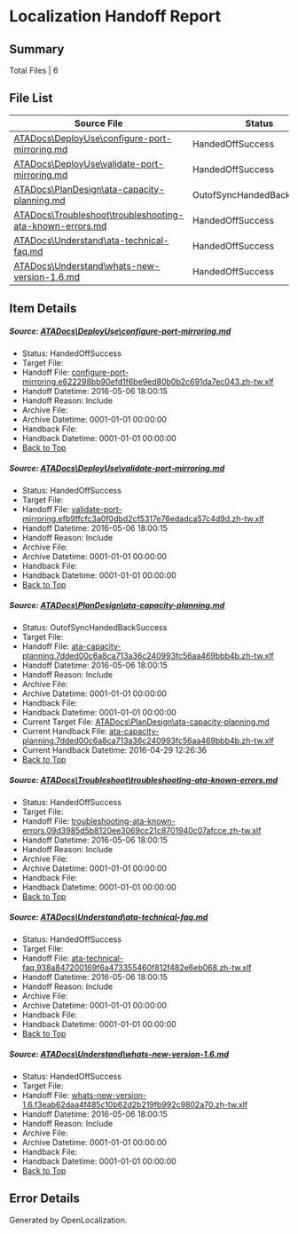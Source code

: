 # <a name='report-top'></a> Localization Handoff Report

## Summary
 Total Files | 6

## File List
 Source File | Status | Details 
 ----------- | ------ | ------- 
 [ATADocs\DeployUse\configure-port-mirroring.md](https://github.com/Microsoft/ATADocs-pr/blob/954fa96db02f15965fc9c2f1ef09d50f21d8ca74/ATADocs/DeployUse/configure-port-mirroring.md) | HandedOffSuccess | [Details](#184c86f5d44023250fb0fed388b76b0db64f4f3a10)
 [ATADocs\DeployUse\validate-port-mirroring.md](https://github.com/Microsoft/ATADocs-pr/blob/954fa96db02f15965fc9c2f1ef09d50f21d8ca74/ATADocs/DeployUse/validate-port-mirroring.md) | HandedOffSuccess | [Details](#965032eec59f602c3d012eb596d1ebfdca309433124)
 [ATADocs\PlanDesign\ata-capacity-planning.md](https://github.com/Microsoft/ATADocs-pr/blob/954fa96db02f15965fc9c2f1ef09d50f21d8ca74/ATADocs/PlanDesign/ata-capacity-planning.md) | OutofSyncHandedBackSuccess | [Details](#2c3bf59a5f97d16845641da018074da8cc71b8c1225)
 [ATADocs\Troubleshoot\troubleshooting-ata-known-errors.md](https://github.com/Microsoft/ATADocs-pr/blob/954fa96db02f15965fc9c2f1ef09d50f21d8ca74/ATADocs/Troubleshoot/troubleshooting-ata-known-errors.md) | HandedOffSuccess | [Details](#d9a2929431d80096bd0f484560d0ec9c9f745f46419)
 [ATADocs\Understand\ata-technical-faq.md](https://github.com/Microsoft/ATADocs-pr/blob/954fa96db02f15965fc9c2f1ef09d50f21d8ca74/ATADocs/Understand/ata-technical-faq.md) | HandedOffSuccess | [Details](#647e2afd04a2998d2f9bfab1b9aa3f8d9085460c424)
 [ATADocs\Understand\whats-new-version-1.6.md](https://github.com/Microsoft/ATADocs-pr/blob/954fa96db02f15965fc9c2f1ef09d50f21d8ca74/ATADocs/Understand/whats-new-version-1.6.md) | HandedOffSuccess | [Details](#1a3f7eb8b36343aecdc0a265092a7961c94bc5c6524)

## Item Details
##### <a name='184c86f5d44023250fb0fed388b76b0db64f4f3a10'></a> Source: [ATADocs\DeployUse\configure-port-mirroring.md](https://github.com/Microsoft/ATADocs-pr/blob/954fa96db02f15965fc9c2f1ef09d50f21d8ca74/ATADocs/DeployUse/configure-port-mirroring.md)
* Status: HandedOffSuccess
* Target File: 
* Handoff File: [configure-port-mirroring.e622298bb90efd1f6be9ed80b0b2c691da7ec043.zh-tw.xlf](https://github.com/Microsoft/EM.handoff/blob/67cd36cb8d51234b4b0cf526f778fff3f659eccf/ol-handoff/Microsoft/ATADocs-pr.zh-tw/master/configure-port-mirroring.e622298bb90efd1f6be9ed80b0b2c691da7ec043.zh-tw.xlf)
* Handoff Datetime: 2016-05-06 18:00:15
* Handoff Reason: Include
* Archive File: 
* Archive Datetime: 0001-01-01 00:00:00
* Handback File: 
* Handback Datetime: 0001-01-01 00:00:00
* [Back to Top](#report-top)

##### <a name='965032eec59f602c3d012eb596d1ebfdca309433124'></a> Source: [ATADocs\DeployUse\validate-port-mirroring.md](https://github.com/Microsoft/ATADocs-pr/blob/954fa96db02f15965fc9c2f1ef09d50f21d8ca74/ATADocs/DeployUse/validate-port-mirroring.md)
* Status: HandedOffSuccess
* Target File: 
* Handoff File: [validate-port-mirroring.efb9ffcfc3a0f0dbd2cf5317e76edadca57c4d9d.zh-tw.xlf](https://github.com/Microsoft/EM.handoff/blob/67cd36cb8d51234b4b0cf526f778fff3f659eccf/ol-handoff/Microsoft/ATADocs-pr.zh-tw/master/validate-port-mirroring.efb9ffcfc3a0f0dbd2cf5317e76edadca57c4d9d.zh-tw.xlf)
* Handoff Datetime: 2016-05-06 18:00:15
* Handoff Reason: Include
* Archive File: 
* Archive Datetime: 0001-01-01 00:00:00
* Handback File: 
* Handback Datetime: 0001-01-01 00:00:00
* [Back to Top](#report-top)

##### <a name='2c3bf59a5f97d16845641da018074da8cc71b8c1225'></a> Source: [ATADocs\PlanDesign\ata-capacity-planning.md](https://github.com/Microsoft/ATADocs-pr/blob/954fa96db02f15965fc9c2f1ef09d50f21d8ca74/ATADocs/PlanDesign/ata-capacity-planning.md)
* Status: OutofSyncHandedBackSuccess
* Target File: 
* Handoff File: [ata-capacity-planning.7dded00c6a8ca713a36c240993fc56aa469bbb4b.zh-tw.xlf](https://github.com/Microsoft/EM.handoff/blob/67cd36cb8d51234b4b0cf526f778fff3f659eccf/ol-handoff/Microsoft/ATADocs-pr.zh-tw/master/ata-capacity-planning.7dded00c6a8ca713a36c240993fc56aa469bbb4b.zh-tw.xlf)
* Handoff Datetime: 2016-05-06 18:00:15
* Handoff Reason: Include
* Archive File: 
* Archive Datetime: 0001-01-01 00:00:00
* Handback File: 
* Handback Datetime: 0001-01-01 00:00:00
* Current Target File: [ATADocs\PlanDesign\ata-capacity-planning.md](https://github.com/Microsoft/ATADocs-pr.zh-tw/blob/59dc00c1a441942442cbaaa8ddbfe5837e0b1ce0/ATADocs/PlanDesign/ata-capacity-planning.md)
* Current Handback File: [ata-capacity-planning.7dded00c6a8ca713a36c240993fc56aa469bbb4b.zh-tw.xlf](https://github.com/Microsoft/EM.handback/blob/2f3d48c12613e9340b7274db0dfe7c5670575ef9/ol-handback/Microsoft/ATADocs-pr.zh-tw/master/ata-capacity-planning.7dded00c6a8ca713a36c240993fc56aa469bbb4b.zh-tw.xlf)
* Current Handback Datetime: 2016-04-29 12:26:36
* [Back to Top](#report-top)

##### <a name='d9a2929431d80096bd0f484560d0ec9c9f745f46419'></a> Source: [ATADocs\Troubleshoot\troubleshooting-ata-known-errors.md](https://github.com/Microsoft/ATADocs-pr/blob/954fa96db02f15965fc9c2f1ef09d50f21d8ca74/ATADocs/Troubleshoot/troubleshooting-ata-known-errors.md)
* Status: HandedOffSuccess
* Target File: 
* Handoff File: [troubleshooting-ata-known-errors.09d3985d5b8120ee3069cc21c8701940c07afcce.zh-tw.xlf](https://github.com/Microsoft/EM.handoff/blob/67cd36cb8d51234b4b0cf526f778fff3f659eccf/ol-handoff/Microsoft/ATADocs-pr.zh-tw/master/troubleshooting-ata-known-errors.09d3985d5b8120ee3069cc21c8701940c07afcce.zh-tw.xlf)
* Handoff Datetime: 2016-05-06 18:00:15
* Handoff Reason: Include
* Archive File: 
* Archive Datetime: 0001-01-01 00:00:00
* Handback File: 
* Handback Datetime: 0001-01-01 00:00:00
* [Back to Top](#report-top)

##### <a name='647e2afd04a2998d2f9bfab1b9aa3f8d9085460c424'></a> Source: [ATADocs\Understand\ata-technical-faq.md](https://github.com/Microsoft/ATADocs-pr/blob/954fa96db02f15965fc9c2f1ef09d50f21d8ca74/ATADocs/Understand/ata-technical-faq.md)
* Status: HandedOffSuccess
* Target File: 
* Handoff File: [ata-technical-faq.938a847200169f6a473355460f812f482e6eb068.zh-tw.xlf](https://github.com/Microsoft/EM.handoff/blob/67cd36cb8d51234b4b0cf526f778fff3f659eccf/ol-handoff/Microsoft/ATADocs-pr.zh-tw/master/ata-technical-faq.938a847200169f6a473355460f812f482e6eb068.zh-tw.xlf)
* Handoff Datetime: 2016-05-06 18:00:15
* Handoff Reason: Include
* Archive File: 
* Archive Datetime: 0001-01-01 00:00:00
* Handback File: 
* Handback Datetime: 0001-01-01 00:00:00
* [Back to Top](#report-top)

##### <a name='1a3f7eb8b36343aecdc0a265092a7961c94bc5c6524'></a> Source: [ATADocs\Understand\whats-new-version-1.6.md](https://github.com/Microsoft/ATADocs-pr/blob/954fa96db02f15965fc9c2f1ef09d50f21d8ca74/ATADocs/Understand/whats-new-version-1.6.md)
* Status: HandedOffSuccess
* Target File: 
* Handoff File: [whats-new-version-1.6.f3eab62daa4f485c10b62d2b219fb992c9802a70.zh-tw.xlf](https://github.com/Microsoft/EM.handoff/blob/67cd36cb8d51234b4b0cf526f778fff3f659eccf/ol-handoff/Microsoft/ATADocs-pr.zh-tw/master/whats-new-version-1.6.f3eab62daa4f485c10b62d2b219fb992c9802a70.zh-tw.xlf)
* Handoff Datetime: 2016-05-06 18:00:15
* Handoff Reason: Include
* Archive File: 
* Archive Datetime: 0001-01-01 00:00:00
* Handback File: 
* Handback Datetime: 0001-01-01 00:00:00
* [Back to Top](#report-top)


## Error Details

Generated by OpenLocalization.
